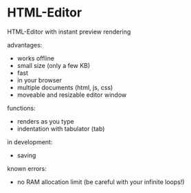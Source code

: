 # HTML-Editor

HTML-Editor with instant preview rendering

advantages:
- works offline
- small size (only a few KB)
- fast
- in your browser
- multiple documents (html, js, css)
- moveable and resizable editor window


functions:
- renders as you type
- indentation with tabulator (tab)


in development:
- saving


known errors:
- no RAM allocation limit (be careful with your infinite loops!)
